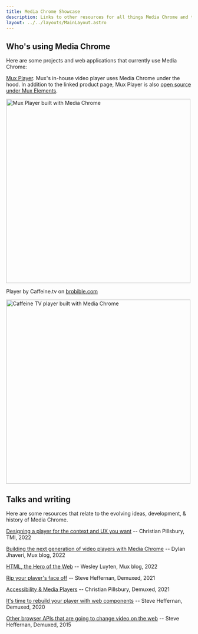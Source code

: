 ```yaml
---
title: Media Chrome Showcase
description: Links to other resources for all things Media Chrome and the ideas behind Media Chrome
layout: ../../layouts/MainLayout.astro
---
```


## Who's using Media Chrome

Here are some projects and web applications that currently use Media Chrome:

[Mux Player](https://mux.com/player). Mux's in-house video player uses Media Chrome under the hood. In addition to the linked product page, Mux Player is also [open source under Mux Elements](https://github.com/muxinc/elements/tree/main/packages/mux-player).

<img src="/public/mux-player-media-chrome.png" width="500" alt="Mux Player built with Media Chrome" />

Player by Caffeine.tv on [brobible.com](https://brobible.com/sports/article/mike-tyson-made-30-million-biting-evander-holyfield/)

<img src="/public/caffeine-tv-media-chrome.png" width="500" alt="Caffeine TV player built with Media Chrome" />

## Talks and writing

Here are some resources that relate to the evolving ideas, development, & history of Media Chrome.

[Designing a player for the context and UX you want](https://tmi.mux.com/sessions/designing-a-player-for-the-context-and-ux-you-want) -- Christian Pillsbury, TMI, 2022

[Building the next generation of video players with Media Chrome](https://www.mux.com/blog/building-the-next-generation-of-video-players-with-media-chrome) -- Dylan Jhaveri, Mux blog, 2022

[HTML, the Hero of the Web](https://www.mux.com/blog/building-the-next-generation-of-video-players-with-media-chrome) -- Wesley Luyten, Mux blog, 2022

[Rip your player's face off](https://www.youtube.com/watch?v=N6Mh84SRoDg) -- Steve Heffernan, Demuxed, 2021

[Accessibility & Media Players](https://www.youtube.com/watch?v=ckJm22pCP8g&t=2s) -- Christian Pillsbury, Demuxed, 2021

[It's time to rebuild your player with web components](https://www.youtube.com/watch?v=qMcNDWyRw20) -- Steve Heffernan, Demuxed, 2020

[Other browser APIs that are going to change video on the web](https://www.youtube.com/watch?v=TwnygSWmToc&t=860s) -- Steve Heffernan, Demuxed, 2015

